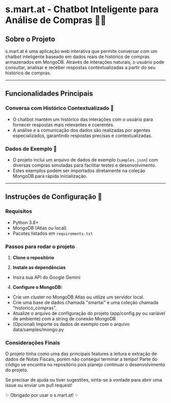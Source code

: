 # s.mart.at - Chatbot Inteligente para Análise de Compras 🛒🤖

## Sobre o Projeto

s.mart.at é uma aplicação web interativa que permite conversar com um chatbot inteligente baseado em dados reais de histórico de compras armazenados em MongoDB. Através de interações naturais, o usuário pode consultar, analisar e receber respostas contextualizadas a partir do seu histórico de compras.

---

## Funcionalidades Principais

### Conversa com Histórico Contextualizado 💬

- O chatbot mantém um histórico das interações com o usuário para fornecer respostas mais relevantes e coerentes.
- A análise e a comunicação dos dados são realizadas por agentes especializados, garantindo respostas precisas e contextualizadas.

### Dados de Exemplo 📄

- O projeto inclui um arquivo de dados de exemplo (`samples.json`) com diversas compras simuladas para facilitar testes e desenvolvimento.
- Estes exemplos podem ser importados diretamente na coleção MongoDB para rápida inicialização.

---

## Instruções de Configuração 🚀

### Requisitos

- Python 3.8+
- MongoDB (Atlas ou local)
- Pacotes listados em `requirements.txt`

### Passos para rodar o projeto

1. **Clone o repositório**

2. **Instale as dependências**

- Insira sua API do Google Gemini

4. **Configure o MongoDB:**

- Crie um cluster no MongoDB Atlas ou utilize um servidor local.
- Crie uma base de dados chamada "smartai" e uma coleção chamada "historico_compras".
- Atualize o arquivo de configuração do projeto (app/config.py ou variável de ambiente) com a string de conexão MongoDB
- (Opcional) Importe os dados de exemplo com o arquivo data/samples/mongo.py


### **Considerações Finais**
O projeto tinha como uma das principais features a leitura e extração de dados de Notas Fiscais, porém não consegui terminar a tempo!
Parte do código se encontra no repositório pois planejo continuar o desenvolvimento do projeto.

Se precisar de ajuda ou tiver sugestões, sinta-se à vontade para abrir uma issue ou enviar um pull request!

✨ Obrigado por usar o s.mart.at! ✨

